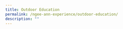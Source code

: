 ```yaml
---
title: Outdoor Education
permalink: /ngee-ann-experience/outdoor-education/
description: ""
---
```

